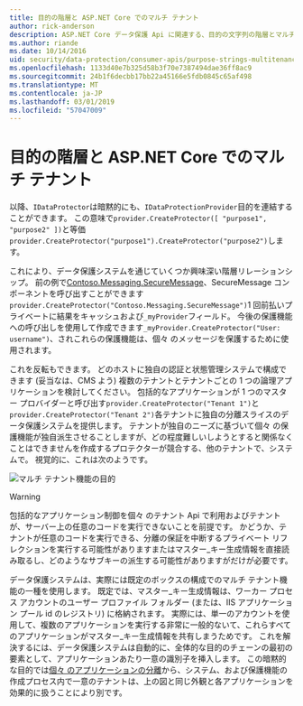 ```yaml
---
title: 目的の階層と ASP.NET Core でのマルチ テナント
author: rick-anderson
description: ASP.NET Core データ保護 Api に関連する、目的の文字列の階層とマルチ テナント機能について説明します。
ms.author: riande
ms.date: 10/14/2016
uid: security/data-protection/consumer-apis/purpose-strings-multitenancy
ms.openlocfilehash: 1133d40e7b325d58b3f70e7387494dae36ff8ac9
ms.sourcegitcommit: 24b1f6decbb17bb22a45166e5fdb0845c65af498
ms.translationtype: MT
ms.contentlocale: ja-JP
ms.lasthandoff: 03/01/2019
ms.locfileid: "57047009"
---
```

# <a name="purpose-hierarchy-and-multi-tenancy-in-aspnet-core"></a>目的の階層と ASP.NET Core でのマルチ テナント

以降、`IDataProtector`は暗黙的にも、`IDataProtectionProvider`目的を連結することができます。 この意味で`provider.CreateProtector([ "purpose1", "purpose2" ])`と等価`provider.CreateProtector("purpose1").CreateProtector("purpose2")`します。

これにより、データ保護システムを通じていくつか興味深い階層リレーションシップ。 前の例で[Contoso.Messaging.SecureMessage](xref:security/data-protection/consumer-apis/purpose-strings#data-protection-contoso-purpose)、SecureMessage コンポーネントを呼び出すことができます`provider.CreateProtector("Contoso.Messaging.SecureMessage")`1 回前払いプライベートに結果をキャッシュおよび`_myProvider`フィールド。 今後の保護機能への呼び出しを使用して作成できます`_myProvider.CreateProtector("User: username")`、されこれらの保護機能は、個々 のメッセージを保護するために使用されます。

これを反転もできます。 どのホストに独自の認証と状態管理システムで構成できます (妥当なは、CMS よう) 複数のテナントとテナントごとの 1 つの論理アプリケーションを検討してください。 包括的なアプリケーションが 1 つのマスター プロバイダーと呼び出す`provider.CreateProtector("Tenant 1")`と`provider.CreateProtector("Tenant 2")`各テナントに独自の分離スライスのデータ保護システムを提供します。 テナントが独自のニーズに基づいて個々 の保護機能が独自派生させることしますが、どの程度難しいしようとすると関係なくことはできませんを作成するプロテクターが競合する、他のテナントで、システムで。 視覚的に、これは次のようです。

![マルチ テナント機能の目的](purpose-strings-multitenancy/_static/purposes-multi-tenancy.png)

>[!WARNING]
> 包括的なアプリケーション制御を個々 のテナント Api で利用およびテナントが、サーバー上の任意のコードを実行できないことを前提です。 かどうか、テナントが任意のコードを実行できる、分離の保証を中断するプライベート リフレクションを実行する可能性がありますまたはマスター_キー生成情報を直接読み取るし、どのようなサブキーの派生する可能性がありますがだけが必要です。

データ保護システムは、実際には既定のボックスの構成でのマルチ テナント機能の一種を使用します。 既定では、マスター_キー生成情報は、ワーカー プロセス アカウントのユーザー プロファイル フォルダー (または、IIS アプリケーション プール id のレジストリ) に格納されます。 実際には、単一のアカウントを使用して、複数のアプリケーションを実行する非常に一般的ないて、これらすべてのアプリケーションがマスター_キー生成情報を共有しまうためです。 これを解決するには、データ保護システムは自動的に、全体的な目的のチェーンの最初の要素として、アプリケーションあたり一意の識別子を挿入します。 この暗黙的な目的では[個々 のアプリケーションの分離](xref:security/data-protection/configuration/overview#per-application-isolation)から、システム、および保護機能の作成プロセス内で一意のテナントは、上の図と同じ外観と各アプリケーションを効果的に扱うことにより別です。
